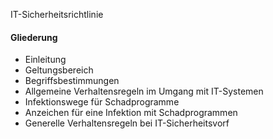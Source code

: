 IT-Sicherheitsrichtlinie
#### Gliederung
- Einleitung
- Geltungsbereich
- Begriffsbestimmungen
- Allgemeine Verhaltensregeln im Umgang mit IT-Systemen
- Infektionswege für Schadprogramme
- Anzeichen für eine Infektion mit Schadprogrammen
- Generelle Verhaltensregeln bei IT-Sicherheitsvorf